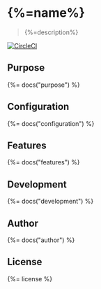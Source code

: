 # {%=name%}

> {%=description%}

[![CircleCI](https://img.shields.io/circleci/project/github/sammler/sammler-log-service.svg)](https://circleci.com/gh/sammler/sammler-log-service)

## Purpose
{%= docs("purpose") %}

## Configuration
{%= docs("configuration") %}

## Features
{%= docs("features") %}

## Development
{%= docs("development") %}

## Author
{%= docs("author") %}

## License
{%= license %}
